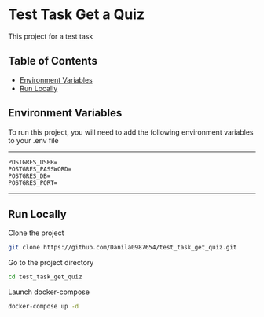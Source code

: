 # Test Task Get a Quiz
This project for a test task


## Table of Contents
- [Environment Variables](#environment-variables)
- [Run Locally](#run-locally)


## Environment Variables
To run this project, you will need to add the 
following environment variables 
to your .env file

***
    POSTGRES_USER=
    POSTGRES_PASSWORD=
    POSTGRES_DB=
    POSTGRES_PORT=
***


## Run Locally
Clone the project

```bash
git clone https://github.com/Danila0987654/test_task_get_quiz.git
```

Go to the project directory

```bash
cd test_task_get_quiz
```

Launch docker-compose

```bash
docker-compose up -d
```